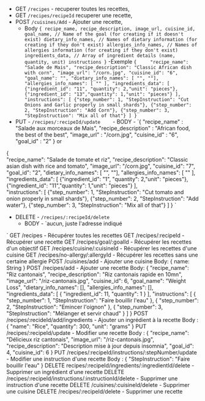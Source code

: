 - GET `/recipes` - recuperer toutes les recettes,
- GET `/recipes/recipeId` recuperer une recette,
- POST `/cuisines/Add` - Ajouter une recette,
  - Body `{
  recipe_name,
  recipe_description,
  image_url,
  cuisine_id,
  goal_name, // Name of the goal (for creating if it doesn't exist)
  dietary_info_names, // Names of dietary information (for creating if they don't exist)
  allergies_info_names, // Names of allergies information (for creating if they don't exist)
  ingredients_data, // Array of ingredient details (name, quantity, unit)
  instructions
}`
    -Exemple `{    
        "recipe_name": "Salade de Mais",
        "recipe_description": "Classic African dish with corn",
        "image_url": "/corn.jpg",
        "cuisine_id": "6",
        "goal_name": "",
        "dietary_info_names": [ "", ""],
        "allergies_info_names": [ "" ],
        "ingredients_data": [
            {"ingredient_id": "11", "quantity": 2,"unit": "pieces"},
            {"ingredient_id": "13","quantity": 1,"unit": "pieces"}
        ],      
        "instructions": [
            {"step_number": 1, "StepInstruction": "Cut Onions and Garlic properly in small shards"},
            {"step_number": 2, "StepInstruction": "Add Corn"},
            {"step_number": 3, "StepInstruction": "Mix all of that"}
        ]
}`
- PUT - `/recipes/:recipeId/update    ` - BODY - `{
    "recipe_name" : "Salade aux morceaux de Mais",
     "recipe_description" : "African food, the best of the best", 
     "image_url" : "/corn.jpg", 
     "cuisine_id" : "6", 
     "goal_id" : "2"
} or

{    
        "recipe_name": "Salade de tomate et riz",
        "recipe_description": "Classic asian dish with rice and tomato",
        "image_url": "/corn.jpg",
        "cuisine_id": "7",
        "goal_id": "2",
        "dietary_info_names": [ "", ""],
        "allergies_info_names": [ "" ],
        "ingredients_data": [
            {"ingredient_id": "1", "quantity": 2,"unit": "pieces"},
            {"ingredient_id": "11","quantity": 1,"unit": "pieces"}
        ],      
        "instructions": [
            {"step_number": 1, "StepInstruction": "Cut tomato and onion properly in small shards"},
            {"step_number": 2, "StepInstruction": "Add water"},
            {"step_number": 3, "StepInstruction": "Mix all of that"}
        ]
}
`
- DELETE - `/recipes/:recipeId/delete` 
    - BODY - `aucun, juste l'adresse indiqué

`
GET /recipes - Récupérer toutes les recettes
GET /recipes/:recipeId - Récupérer une recette
GET /recipes/goal/:goalId - Récupérer les recettes d'un objectif
GET /recipes/cuisine/:cuisineId - Récupérer les recettes d'une cuisine
GET /recipes/no-allergy/:allergyId - Récupérer les recettes sans une certaine allergie
POST /cuisines/add - Ajouter une cuisine
Body: { name: String }
POST /recipes/add - Ajouter une recette
Body: { "recipe_name": "Riz cantonais", "recipe_description": "Riz cantonais rapide en 10mn", "image_url": "/riz-cantonais.jpg", "cuisine_id": 6, "goal_name": "Weight Loss", "dietary_info_names": [], "allergies_info_names": [], "ingredients_data": [ { "ingredient_id": 11, "quantity": 1 } ], "instructions": [ { "step_number": 1, "StepInstruction": "Faire bouillir l'eau" }, { "step_number": 2, "StepInstruction": "Emincer l'oignon" }, { "step_number": 3, "StepInstruction": "Mélanger et servir chaud" } ] }
POST /recipes/:recideId/add/ingredients - Ajouter un ingrédient à la recette
Body : { "name": "Rice", "quantity": 300, "unit": "grams" }
PUT /recipes/:recipeId/update - Modifier une recette
Body : { "recipe_name": "Délicieux riz cantonais", "image_url": "/riz-cantonais.jpg", "recipe_description": "Description mise à jour depuis insomnia", "goal_id": 4, "cuisine_id": 6 }
PUT /recipes/:recipeId/instructions/:stepNumber/update - Modifier une instruction d'une recette
Body : { "StepInstruction": "Faire bouillir l'eau" }
DELETE recipes/:recipeId/ingredients/:ingredientId/delete - Supprimer un ingrédient d'une recette
DELETE /recipes/:recipeId/instructions/:instructionId/delete - Supprimer une instruction d'une recette
DELETE /cuisines/:cuisineId/delete - Supprimer une cuisine
DELETE /recipes/:recipeId/delete - Supprimer une recette